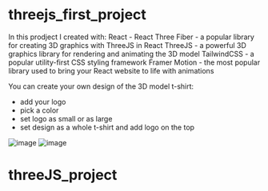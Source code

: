 # threejs_first_project

In this prodject I created with:
React - React Three Fiber - a popular library for creating 3D graphics with ThreeJS in React
ThreeJS - a powerful 3D graphics library for rendering and animating the 3D model
TailwindCSS - a popular utility-first CSS styling framework
Framer Motion - the most popular library used to bring your React website to life with animations

You can create your own design of the 3D model t-shirt:
- add your logo
- pick a color
- set logo as small or as large
- set design as a whole t-shirt and add logo on the top

![image](https://github.com/jaceksl1/threejs_first_project/assets/87030915/8e0132d5-e44a-4143-bf5d-97fce21844a7)
![image](https://github.com/jaceksl1/threejs_first_project/assets/87030915/e6ace18b-b19f-4a68-944a-3c0b59662dc9)
# threeJS_project
